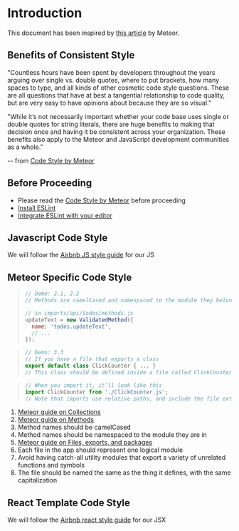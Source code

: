 # Introduction

This document has been inspired by [this article](http://guide.meteor.com/code-style.html) by Meteor.

## Benefits of Consistent Style

"Countless hours have been spent by developers throughout the years arguing over single vs. double quotes, where to put brackets, how many spaces to type, and all kinds of other cosmetic code style questions. These are all questions that have at best a tangential relationship to code quality, but are very easy to have opinions about because they are so visual."

"While it’s not necessarily important whether your code base uses single or double quotes for string literals, there are huge benefits to making that decision once and having it be consistent across your organization. These benefits also apply to the Meteor and JavaScript development communities as a whole."

-- from [Code Style by Meteor](http://guide.meteor.com/code-style.html)

## Before Proceeding

* Please read the [Code Style by Meteor](http://guide.meteor.com/code-style.html) before proceeding
* [Install ESLint](http://guide.meteor.com/code-style.html#eslint-installing)
* [Integrate ESLint with your editor](http://guide.meteor.com/code-style.html#eslint-editor)

## Javascript Code Style

We will follow the [Airbnb JS style guide](https://github.com/airbnb/javascript) for our JS

## Meteor Specific Code Style

> ```javascript
> // Demo: 2.1, 2.2
> // Methods are camelCased and namespaced to the module they belong to
>
> // in imports/api/todos/methods.js
> updateText = new ValidatedMethod({
>   name: 'todos.updateText',
>   // ...
> });
> ```

> ```javascript
> // Demo: 3.3
> // If you have a file that exports a class
> export default class ClickCounter { ... }
> // This class should be defined inside a file called ClickCounter.js.
> ```

> ```javascript
> // When you import it, it’ll look like this
> import ClickCounter from './ClickCounter.js';
> // Note that imports use relative paths, and include the file extension at the end of the file name.
> ```

1. [Meteor guide on Collections](http://guide.meteor.com/code-style.html#collections)
2. [Meteor guide on Methods](http://guide.meteor.com/code-style.html#methods-and-publications)
  1. Method names should be camelCased
  2. Method names should be namespaced to the module they are in
3. [Meteor guide on Files, exports, and packages](http://guide.meteor.com/code-style.html#files-and-exports)
  1. Each file in the app should represent one logical module
  2. Avoid having catch-all utility modules that export a variety of unrelated functions and symbols
  3. The file should be named the same as the thing it defines, with the same capitalization


## React Template Code Style

We will follow the [Airbnb react style guide](https://github.com/airbnb/javascript/tree/master/react) for our JSX